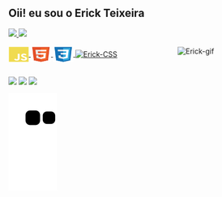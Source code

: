 ## Oii! eu sou o Erick Teixeira

<div>
  <a href="https://github.com/Erick-Teixeira">
  <img height="130em" src="https://github-readme-stats.vercel.app/api?username=Erick-Teixeira&show_icons=true&theme=dracula&include_all_commits=true&count_private=true"/>
  <img height="130em" src="https://github-readme-stats.vercel.app/api/top-langs/?username=Erick-Teixeira&layout=compact&langs_count=7&theme=dracula"/>
</div>
  
<div style="display: inline_block"><br>
  <img align="center" alt="Erick-Js" height="30" width="40" src="https://raw.githubusercontent.com/devicons/devicon/master/icons/javascript/javascript-plain.svg">
  <img align="center" alt="Erick-HTML" height="30" width="40" src="https://raw.githubusercontent.com/devicons/devicon/master/icons/html5/html5-original.svg">
  <img align="center" alt="Erick-CSS" height="30" width="40" src="https://raw.githubusercontent.com/devicons/devicon/master/icons/css3/css3-original.svg">
  <img align="center" alt="Erick-CSS" height="30" width="40" src="https://cdn.jsdelivr.net/gh/devicons/devicon/icons/c/c-original.svg">
  <img align="right" alt="Erick-gif"  height="170" width="170" src="https://media.discordapp.net/attachments/769244316006088775/870828203328045056/Animacao.gif">
</div>
  
##
  
<div> 
  <a href="https://www.instagram.com/erick_gustavo9/" target="_blank"><img src="https://img.shields.io/badge/-Instagram-%23E4405F?style=for-the-badge&logo=instagram&logoColor=white" target="_blank"></a>
  <a href = "mailto:ErickTeixeira2002@protonmail.com"><img src="https://img.shields.io/badge/Gmail-D14836?style=for-the-badge&logo=gmail&logoColor=white" target="_blank"></a>
  <a href="https://www.linkedin.com/in/erick-teixeira-bab673194/" target="_blank"><img src="https://img.shields.io/badge/-LinkedIn-%230077B5?style=for-the-badge&logo=linkedin&logoColor=white" target="_blank"></a> 
 
  ![Snake animation](https://github.com/rafaballerini/rafaballerini/blob/output/github-contribution-grid-snake.svg)
 
</div>
